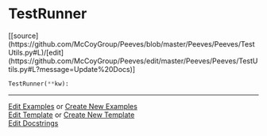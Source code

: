 # <a id="Peeves.Peeves.TestUtils.TestRunner">TestRunner</a>
<div class="docs-source-link" markdown="1">
[[source](https://github.com/McCoyGroup/Peeves/blob/master/Peeves/Peeves/TestUtils.py#L)/[edit](https://github.com/McCoyGroup/Peeves/edit/master/Peeves/Peeves/TestUtils.py#L?message=Update%20Docs)]
</div>

```python
TestRunner(**kw): 
```












---

[Edit Examples](https://github.com/McCoyGroup/Peeves/edit/gh-pages/ci/examples/Peeves/Peeves/TestUtils/TestRunner.md) or 
[Create New Examples](https://github.com/McCoyGroup/Peeves/new/gh-pages/?filename=ci/examples/Peeves/Peeves/TestUtils/TestRunner.md) <br/>
[Edit Template](https://github.com/McCoyGroup/Peeves/edit/gh-pages/ci/docs/Peeves/Peeves/TestUtils/TestRunner.md) or 
[Create New Template](https://github.com/McCoyGroup/Peeves/new/gh-pages/?filename=ci/docs/templates/Peeves/Peeves/TestUtils/TestRunner.md) <br/>
[Edit Docstrings](https://github.com/McCoyGroup/Peeves/edit/master/Peeves/Peeves/TestUtils.py#L?message=Update%20Docs)